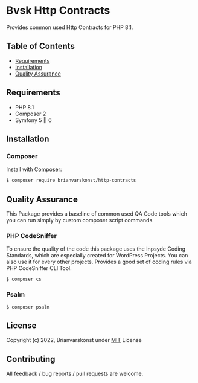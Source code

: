 # Bvsk Http Contracts

Provides common used Http Contracts for PHP 8.1.

## Table of Contents

- [Requirements](#requirements)
- [Installation](#installation)
- [Quality Assurance](#quality-assurance)

## Requirements
- PHP 8.1
- Composer 2
- Symfony 5 || 6

## Installation

### Composer

Install with [Composer](https://getcomposer.org/):

```sh
$ composer require brianvarskonst/http-contracts
```

## Quality Assurance

This Package provides a baseline of common used QA Code tools which you can run simply by custom composer script commands.

### PHP CodeSniffer

To ensure the quality of the code this package uses the Inpsyde Coding Standards,
which are especially created for WordPress Projects. You can also use it for every other projects.
Provides a good set of coding rules via PHP CodeSniffer CLI Tool.

```shell
$ composer cs
```

### Psalm

```shell
$ composer psalm
```

## License

Copyright (c) 2022, Brianvarskonst under [MIT](LICENSE) License

## Contributing

All feedback / bug reports / pull requests are welcome.
